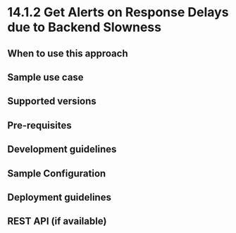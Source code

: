 # 14.1.2 Get Alerts on Response Delays due to Backend Slowness


## When to use this approach


## Sample use case


## Supported versions


## Pre-requisites


## Development guidelines

## Sample Configuration


## Deployment guidelines


## REST API (if available)

